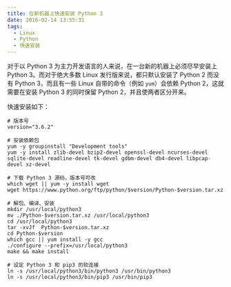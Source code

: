 ```yaml
---
title: 在新机器上快速安装 Python 3
date: 2016-02-14 13:55:31
tags:
  - Linux
  - Python
  - 快速安装
---
```


对于以 Python 3 为主力开发语言的人来说，在一台新的机器上必须尽早安装上 Python 3。而对于绝大多数 Linux 发行版来说，都只默认安装了 Python 2 而没有 Python 3，而且有一些 Linux 自带的命令（例如 `yum`）会依赖 Python 2，这就需要在安装 Python 3 的同时保留 Python 2，并且使两者区分开来。

快速安装如下：

```shell
# 版本号
version="3.6.2"

# 安装依赖包
yum -y groupinstall "Development tools"
yum -y install zlib-devel bzip2-devel openssl-devel ncurses-devel sqlite-devel readline-devel tk-devel gdbm-devel db4-devel libpcap-devel xz-devel

# 下载 Python 3 源码，版本号可改
which wget || yum -y install wget
wget https://www.python.org/ftp/python/$version/Python-$version.tar.xz

# 解包、编译、安装
mkdir /usr/local/python3
mv ./Python-$version.tar.xz /usr/local/python3
cd /usr/local/python3
tar -xvJf  Python-$version.tar.xz
cd Python-$version
which gcc || yum install -y gcc
./configure --prefix=/usr/local/python3
make && make install

# 设定 Python 3 和 pip3 的软连接
ln -s /usr/local/python3/bin/python3 /usr/bin/python3
ln -s /usr/local/python3/bin/pip3 /usr/bin/pip3
```
